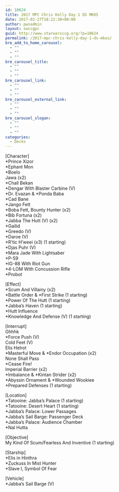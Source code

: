```yaml
---
id: 10624
title: 2017 MPC Chris Kelly Day 1 DS MKOS
date: 2017-02-27T18:22:30+00:00
author: pwsadmin
layout: swccgpc
guid: http://www.starwarsccg.org/?p=10624
permalink: /2017-mpc-chris-kelly-day-1-ds-mkos/
bre_add_to_home_carousel:
  - ""
  - ""
  - ""
bre_carousel_title:
  - ""
  - ""
  - ""
bre_carousel_link:
  - ""
  - ""
  - ""
bre_carousel_external_link:
  - ""
  - ""
  - ""
bre_carousel_slogan:
  - ""
  - ""
  - ""
categories:
  - Decks
---
```

[Character]  
*Prince Xizor  
*Ephant Mon  
*Boelo  
Jawa (x2)  
*Chall Bekan  
*Dengar With Blaster Carbine (V)  
\*Dr. Evazan & \*Ponda Baba  
*Cad Bane  
*Jango Fett  
*Boba Fett, Bounty Hunter (x2)  
*Bib Fortuna (x2)  
*Jabba The Hutt (V) (x2)  
*Gailid  
*Greedo (V)  
*Daroe (V)  
*R&#8217;tic H&#8217;weei (x3) (1 starting)  
*Djas Puhr (V)  
*Mara Jade With Lightsaber  
*P-59  
*IG-88 With Riot Gun  
*4-LOM With Concussion Rifle  
*Probot

[Effect]  
*Scum And Villainy (x2)  
\*Battle Order & \*First Strike (1 starting)  
*Power Of The Hutt (1 starting)  
*Jabba&#8217;s Haven (1 starting)  
*Hutt Influence  
*Knowledge And Defense (V) (1 starting)

[Interrupt]  
Ghhhk  
*Force Push (V)  
Cold Feet (V)  
Elis Helrot  
\*Masterful Move & \*Endor Occupation (x2)  
None Shall Pass  
*Cease Fire!  
Imperial Barrier (x2)  
\*Imbalance & \*Kintan Strider (x2)  
\*Abyssin Ornament & \*Wounded Wookiee  
*Prepared Defenses (1 starting)

[Location]  
*Tatooine: Jabba&#8217;s Palace (1 starting)  
*Tatooine: Desert Heart (1 starting)  
*Jabba&#8217;s Palace: Lower Passages  
*Jabba&#8217;s Sail Barge: Passenger Deck  
*Jabba&#8217;s Palace: Audience Chamber  
*Nal Hutta

[Objective]  
My Kind Of Scum/Fearless And Inventive (1 starting)

[Starship]  
*Elis in Hinthra  
*Zuckuss In Mist Hunter  
*Slave I, Symbol Of Fear

[Vehicle]  
*Jabba&#8217;s Sail Barge (V)